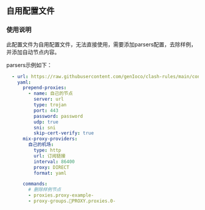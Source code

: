 ## 自用配置文件

### 使用说明

​		此配置文件为自用配置文件，无法直接使用，需要添加parsers配置，去除样例，并添加自动节点内容。

parsers示例如下：

```yaml
  - url: https://raw.githubusercontent.com/genIoco/clash-rules/main/config.yaml
    yaml:
      prepend-proxies:
        - name: 自己的节点
          server: url
          type: trojan
          port: 443
          password: password
          udp: true
          sni: sni
          skip-cert-verify: true
      mix-proxy-providers:
        自己的机场:
          type: http
          url: 订阅链接
          interval: 86400
          proxy: DIRECT
          format: yaml

      commands:
        # 删除样例节点
        - proxies.proxy-example-
        - proxy-groups.🥷PROXY.proxies.0-
```

